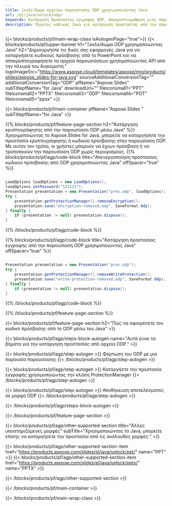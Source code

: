 ```yaml
---
title: Ξεκλείδωμα αρχείων παρουσίασης ODP χρησιμοποιώντας Java
url: /el/java/unlock/odp/
keywords: Κατάργηση Προστασίας εγγραφής ODP, Αποκρυπτογράφηση μιας παρουσίασης ODP, Ξεκλείδωμα ODP Παρουσίασης, Κατάργηση προστασίας ODP
description: Πηγαίος κώδικας Java για κατάργηση προστασίας από την παρουσίαση ODP.
---
```


{{< blocks/products/pf/main-wrap-class isAutogenPage="true">}}
{{< blocks/products/pf/upper-banner h1="Ξεκλείδωμα ODP χρησιμοποιώντας Java" h2="Δημιουργήστε τις δικές σας εφαρμογές Java για να καταργήσετε κωδικούς πρόσβασης από το PowerPoint και να αποκρυπτογραφήσετε τα αρχεία παρουσιάσεων χρησιμοποιώντας API από την πλευρά του διακομιστή." logoImageSrc="https://www.aspose.cloud/templates/aspose/img/products/slides/aspose_slides-for-java.svg" sourceAdditionalConversionTag="" additionalConversionTag="ODP" pfName="Aspose.Slides" subTitlepfName="for Java" downloadUrl="" fileiconsmall1="PPT" fileiconsmall2="PPTX" fileiconsmall3="ODP" fileiconsmall4="POT" fileiconsmall5="ppsx" >}}

{{< blocks/products/pf/main-container pfName="Aspose.Slides " subTitlepfName="for Java" >}}

{{% blocks/products/pf/feature-page-section  h2="Κατάργηση κρυπτογράφησης από την παρουσίαση ODP μέσω Java" %}}
Χρησιμοποιώντας το Aspose.Slides for Java, μπορείτε να καταργήσετε την προστασία κρυπτογράφησης ή κωδικού πρόσβασης στην παρουσίαση ODP. Με αυτόν τον τρόπο, οι χρήστες μπορούν να έχουν πρόσβαση ή να τροποποιούν την παρουσίαση ODP χωρίς περιορισμούς.
{{% blocks/products/pf/agp/code-block title="Απενεργοποίηση προστασίας κωδικού πρόσβασης από ODP χρησιμοποιώντας Java" offSpacer="true" %}}

```java

LoadOptions loadOptions = new LoadOptions();
loadOptions.setPassword("123123");
Presentation presentation = new Presentation("pres.odp", loadOptions);
try {
    presentation.getProtectionManager().removeEncryption();
    presentation.save("encryption-removed.odp", SaveFormat.Odp);
} finally {
    if (presentation != null) presentation.dispose();
}
```

{{% /blocks/products/pf/agp/code-block %}}

{{% blocks/products/pf/agp/code-block title="Κατάργηση προστασίας εγγραφής από την παρουσίαση ODP χρησιμοποιώντας Java" offSpacer="true" %}}

```java

Presentation presentation = new Presentation("pres.odp");
try {
    presentation.getProtectionManager().removeWriteProtection();
    presentation.save("write-protection-removed.odp", SaveFormat.Odp);
} finally {
    if (presentation != null) presentation.dispose();
}
```

{{% /blocks/products/pf/agp/code-block %}}

{{% /blocks/products/pf/feature-page-section %}}

{{< blocks/products/pf/feature-page-section  h2="Πώς να αφαιρέσετε τον κωδικό πρόσβασης από το ODP μέσω του Java" >}}

{{< blocks/products/pf/agp/steps-block-autogen name="Αυτά είναι τα βήματα για την κατάργηση προστασίας από αρχεία ODP." >}}

{{< blocks/products/pf/agp/step-autogen >}}
Φόρτωση του ODP με μια παρουσία παρουσίασης
{{< /blocks/products/pf/agp/step-autogen >}}

{{< blocks/products/pf/agp/step-autogen >}}
Καταργήστε την προστασία εγγραφής χρησιμοποιώντας την κλάση ProtectionManager
{{< /blocks/products/pf/agp/step-autogen >}}

{{< blocks/products/pf/agp/step-autogen >}}
Αποθήκευση αποτελέσματος σε μορφή ODP
{{< /blocks/products/pf/agp/step-autogen >}}

{{< /blocks/products/pf/agp/steps-block-autogen >}}

{{< /blocks/products/pf/feature-page-section >}}

{{< blocks/products/pf/agp/other-supported-section title="Άλλες υποστηριζόμενες μορφές" subTitle="Χρησιμοποιώντας το Java, μπορείτε επίσης να καταργήσετε την προστασία από τις ακόλουθες μορφές:" >}}

{{< blocks/products/pf/agp/other-supported-section-item href="https://products.aspose.com/slides/el/java/unlock/ppt/" name="PPT" >}}
{{< blocks/products/pf/agp/other-supported-section-item href="https://products.aspose.com/slides/el/java/unlock/pptx/" name="PPTX" >}}


{{< /blocks/products/pf/agp/other-supported-section >}}

{{< /blocks/products/pf/main-container >}}
    
{{< /blocks/products/pf/main-wrap-class >}}